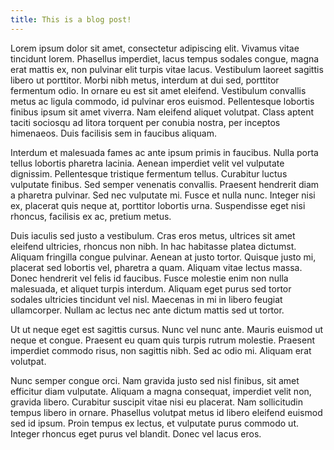 ```yaml
---
title: This is a blog post!
---
```

Lorem ipsum dolor sit amet, consectetur adipiscing elit. Vivamus vitae tincidunt lorem. Phasellus imperdiet, lacus tempus sodales congue, magna erat mattis ex, non pulvinar elit turpis vitae lacus. Vestibulum laoreet sagittis libero ut porttitor. Morbi nibh metus, interdum at dui sed, porttitor fermentum odio. In ornare eu est sit amet eleifend. Vestibulum convallis metus ac ligula commodo, id pulvinar eros euismod. Pellentesque lobortis finibus ipsum sit amet viverra. Nam eleifend aliquet volutpat. Class aptent taciti sociosqu ad litora torquent per conubia nostra, per inceptos himenaeos. Duis facilisis sem in faucibus aliquam.

Interdum et malesuada fames ac ante ipsum primis in faucibus. Nulla porta tellus lobortis pharetra lacinia. Aenean imperdiet velit vel vulputate dignissim. Pellentesque tristique fermentum tellus. Curabitur luctus vulputate finibus. Sed semper venenatis convallis. Praesent hendrerit diam a pharetra pulvinar. Sed nec vulputate mi. Fusce et nulla nunc. Integer nisi ex, placerat quis neque at, porttitor lobortis urna. Suspendisse eget nisi rhoncus, facilisis ex ac, pretium metus.

Duis iaculis sed justo a vestibulum. Cras eros metus, ultrices sit amet eleifend ultricies, rhoncus non nibh. In hac habitasse platea dictumst. Aliquam fringilla congue pulvinar. Aenean at justo tortor. Quisque justo mi, placerat sed lobortis vel, pharetra a quam. Aliquam vitae lectus massa. Donec hendrerit vel felis id faucibus. Fusce molestie enim non nulla malesuada, et aliquet turpis interdum. Aliquam eget purus sed tortor sodales ultricies tincidunt vel nisl. Maecenas in mi in libero feugiat ullamcorper. Nullam ac lectus nec ante dictum mattis sed ut tortor.

Ut ut neque eget est sagittis cursus. Nunc vel nunc ante. Mauris euismod ut neque et congue. Praesent eu quam quis turpis rutrum molestie. Praesent imperdiet commodo risus, non sagittis nibh. Sed ac odio mi. Aliquam erat volutpat.

Nunc semper congue orci. Nam gravida justo sed nisl finibus, sit amet efficitur diam vulputate. Aliquam a magna consequat, imperdiet velit non, gravida libero. Curabitur suscipit vitae nisi eu placerat. Nam sollicitudin tempus libero in ornare. Phasellus volutpat metus id libero eleifend euismod sed id ipsum. Proin tempus ex lectus, et vulputate purus commodo ut. Integer rhoncus eget purus vel blandit. Donec vel lacus eros.
